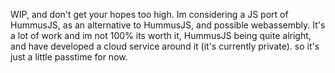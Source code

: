 WIP, and don't get your hopes too high.
Im considering a JS port of HummusJS, as an alternative to HummusJS, and possible webassembly.
It's a lot of work and im not 100% its worth it, HummusJS being quite alright, and have developed a cloud service around it (it's currently private). so it's just a little passtime for now.